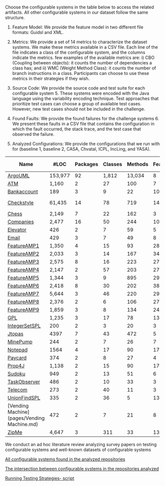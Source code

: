 Choose the configurable systems in the table below to access the related artifacts.
All other configurable systems in our dataset follow the same structure.

1. Feature Model: We provide the feature model in two different
file formats: Guidsl and XML.

2. Metrics: We provide a set of 14 metrics to characterize the
dataset systems. We make these metrics available in a CSV
file. Each line of the file indicates a class of the configurable
system, and the columns indicate the metrics. few examples
of the available metrics are: i) CBO (Coupling between objects):
it counts the number of dependencies a class has; and
ii) WMC (Weight Method Class): it counts the number of
branch instructions in a class. Participants can choose to use
these metrics in their strategies if they wish.

3. Source Code: We provide the source code and test suite for
each configurable system 5. These systems were encoded
with the Java language using the variability encoding technique.
Test approaches that prioritize test cases can choose a
group of available test cases. However, new test cases should
not be included in the challenge.

4. Found Faults: We provide the found failures for the challenge
systems 6. We present these faults in a CSV file that
contains the configuration in which the fault occurred, the
stack trace, and the test case that observed the failure.

5. Analyzed Configurations: We provide the configurations that
we run with for (baseline 1, baseline 2,  CASA, Chvatal, ICPL, IncLing, and YASA). 



|Name 	        |#LOC   | Packages|	Classes	|Methods|Features|	VC	   |Var     |	#Test |	Covarege|	Killed mutants|
|-------        |-------|---------|---------|-------|--------|-------  |------- |-------|---------|---------      |
|[ArgoUML](pages/ArgoUML.md)        |153,977|92       |1,812    |	13,034|	8	     |256      |1388    |1,326	 |17%     |9%             |
|[ATM](pages/ATM.md)            |	 1,160|	2	      |27       |	100   |	7      |80       |	44    |	76     |91%     |79%            |
|[Bankaccount](pages/Bankaccount.md)    |	189   |	3       |	9	      |22     |	10     |144      |	13	  |	42     |92%     |62%            |
|[Checkstyle](pages/Checkstyle.md)     |	61,435|	14      |	78      |	719	  |141	   |> 2 ^135 |	180   |719     |38%     | 5%            | 
|[Chess](pages/Chess.md)          |	2,149	|7	      |22	      |162	  |3	     |8	       |20	    |	77	   |72%     |	72%           |
|[Companies](pages/Companies.md)      |	2,477	|16	      |50	      |244  	|10	     |192	     |255	    |	42	   |70%     |	46%           |
|[Elevator](pages/Elevator.md)       |	426	  |2	      |7	      |59	    |5	     |20	     |9		    | 59	   |92%     |	73%           |
|[Email](pages/Email.md)         |	429	  |3	      |7	      |49	    |8	     |40	     |30	    |	85	   |97% 	  |61%            |
|[FeatureAMP1](pages/FeatureAMP1.md)    |	1,350	|4	      |15	      |93	    |28	      |6732	   |40	    |18		   |85%	    |46%            |
|[FeatureAMP2](pages/FeatureAMP2.md)    |	2,033	|3	      |14	      |167	  |34	      |7020	   |55			|18	     |72%     |43%            |	
|[FeatureAMP3](pages/FeatureAMP3.md)    |	2,575	|8	      |16	      |223	  |27	      |20500	 |93	    |	15	    |77%	  |42%            |	
|[FeatureAMP4](pages/FeatureAMP4.md)    |	2,147	|2	      |57	      |203	  |27	      |6732	   |57	    |	12	    |82%    |40%            |	
|[FeatureAMP5](pages/FeatureAMP5.md)    |	1,344	|3	      |9	      |895	  |29	      |3810	   |36	    |	17	    |91%	  |49%           |
|[FeatureAMP6](pages/FeatureAMP6.md)    |	2,418	|8	      |30	      |202	  |38	      |21522   |76		  |	09      |31%	  |46%          |
|[FeatureAMP7](pages/FeatureAMP7.md)    |	5,644	|3	      |46	      |220	  |29	      |15795   |57			|	08	    |28%    | 40%              |   
|[FeatureAMP8](pages/FeatureAMP8.md)    |	2,376	|2	      |6	      |106	  |27	      |15708   |48	    |	78	  	|82%	  |42% 	          |
|[FeatureAMP9](pages/FeatureAMP9.md)    |	1,859	|3	      |8	      |134	  |24	      |6732	   |53	    |	105		  |83%	  |63%	           |
|[GPL](pages/GPL.md)           |	1,235	|3	      |17	      |78	    |13	      |73	     |59	    |	51		  |83%	  |60%	            |
|[IntegerSetSPL](pages/IntegerSetSPL.md)  |	200	  |2	      |3	      |20	    |3	      |2	     |7	      |	19		  |100%   |	80%	         |
|[Jtopas](pages/Jtopas.md)        |	4397	|7	      |43	      |472    |	5	      |32	     |10	    |87			  |67%		  |50%	  |
|[MinePump](pages/MinePump.md)       |	244	  |2	      |7	      |26	    |7	      |64	     |4	      |34		    |91%		  |65%	  |
|[Notepad](pages/Notepad.md)        |	1564	|4	      |17	      |90	    |17	      |256     |24	    |25		    |59%		  |15%	  |
|[Paycard](pages/Paycard.md)       |	374	  |2	      |8	      |27	    |4	      |6	     |10	    |13		    |88%		  |61%	  |
|[Prop4J](pages/Prop4J.md)        |	1,138	|2	      |15	      |90	    |17	      |5029    |17	    |63		    |71%		  |67%	  |
|[Sudoku](pages/Sudoku.md)       |	949	  |2	      |13	      |51	    |6	      |20	     |53	    |35		    |80%		  |67%	  |
|[TaskObserver](pages/TaskObserver.md)  |	486	  |2	      |10	      |33	    |3	      |8	     |9	      |24		    |91%		  |71%	  |
|[Telecom](pages/Telecom.md)      |	273	  |2	      |40	      |11	    |3	      |4	     |6	      |26		    |99%		  |65%	  |
|[UnionFindSPL](pages/UnionFindSPL.md)  |	335	  |2	      |36	      |5	    |13	      |10	     |12	    |40		    |84%		  |66%	  |
|[Vending Machine](pages/Vending Machine.md)|	472	  |2	      |7	      |21	    |8	      |256     |7	      |37		    |97%		  |83%	  |
|[ZipMe](pages/ZipMe.md)          |	4,647 |3	      |311	    |33	    |13	      |24	     |343	    |22		    |41%		  |19%	  |





We conduct an ad hoc literature review analyzing survey papers on testing configurable systems and well-known datasets of configurable systems

[All configurable systems found in the analyzed repositories](https://github.com/fischerJF/Community-wide-Dataset-of-Configurable-Systems/blob/master/ad_hoc_review/ALL.csv)

[The intersection between configurable systems in the repositories analyzed](https://github.com/fischerJF/Community-wide-Dataset-of-Configurable-Systems/blob/master/ad_hoc_review/Intersection%20.csv)

[Running Testing Strategies- script](https://github.com/fischerJF/Community-wide-Dataset-of-Configurable-Systems/blob/master/Tools)

